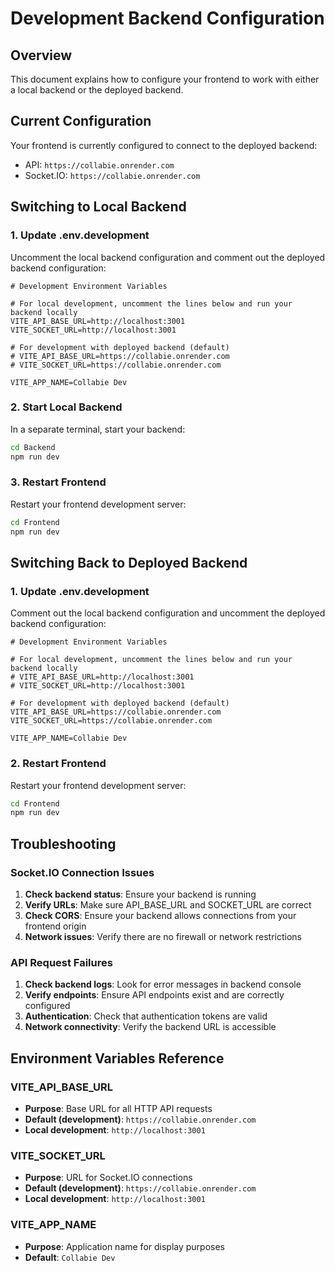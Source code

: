 # Development Backend Configuration

## Overview
This document explains how to configure your frontend to work with either a local backend or the deployed backend.

## Current Configuration
Your frontend is currently configured to connect to the deployed backend:
- API: `https://collabie.onrender.com`
- Socket.IO: `https://collabie.onrender.com`

## Switching to Local Backend

### 1. Update .env.development
Uncomment the local backend configuration and comment out the deployed backend configuration:

```env
# Development Environment Variables

# For local development, uncomment the lines below and run your backend locally
VITE_API_BASE_URL=http://localhost:3001
VITE_SOCKET_URL=http://localhost:3001

# For development with deployed backend (default)
# VITE_API_BASE_URL=https://collabie.onrender.com
# VITE_SOCKET_URL=https://collabie.onrender.com

VITE_APP_NAME=Collabie Dev
```

### 2. Start Local Backend
In a separate terminal, start your backend:

```bash
cd Backend
npm run dev
```

### 3. Restart Frontend
Restart your frontend development server:

```bash
cd Frontend
npm run dev
```

## Switching Back to Deployed Backend

### 1. Update .env.development
Comment out the local backend configuration and uncomment the deployed backend configuration:

```env
# Development Environment Variables

# For local development, uncomment the lines below and run your backend locally
# VITE_API_BASE_URL=http://localhost:3001
# VITE_SOCKET_URL=http://localhost:3001

# For development with deployed backend (default)
VITE_API_BASE_URL=https://collabie.onrender.com
VITE_SOCKET_URL=https://collabie.onrender.com

VITE_APP_NAME=Collabie Dev
```

### 2. Restart Frontend
Restart your frontend development server:

```bash
cd Frontend
npm run dev
```

## Troubleshooting

### Socket.IO Connection Issues
1. **Check backend status**: Ensure your backend is running
2. **Verify URLs**: Make sure API_BASE_URL and SOCKET_URL are correct
3. **Check CORS**: Ensure your backend allows connections from your frontend origin
4. **Network issues**: Verify there are no firewall or network restrictions

### API Request Failures
1. **Check backend logs**: Look for error messages in backend console
2. **Verify endpoints**: Ensure API endpoints exist and are correctly configured
3. **Authentication**: Check that authentication tokens are valid
4. **Network connectivity**: Verify the backend URL is accessible

## Environment Variables Reference

### VITE_API_BASE_URL
- **Purpose**: Base URL for all HTTP API requests
- **Default (development)**: `https://collabie.onrender.com`
- **Local development**: `http://localhost:3001`

### VITE_SOCKET_URL
- **Purpose**: URL for Socket.IO connections
- **Default (development)**: `https://collabie.onrender.com`
- **Local development**: `http://localhost:3001`

### VITE_APP_NAME
- **Purpose**: Application name for display purposes
- **Default**: `Collabie Dev`